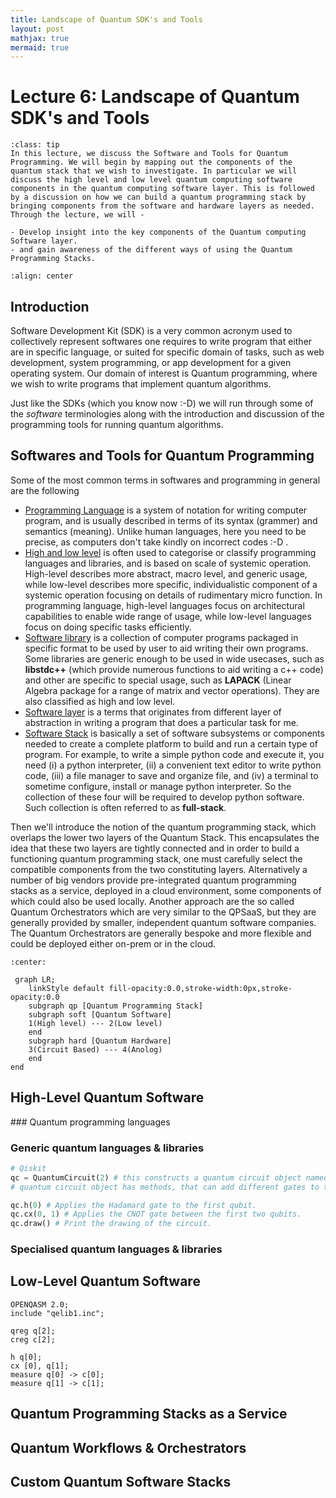 ```yaml
---
title: Landscape of Quantum SDK's and Tools
layout: post
mathjax: true
mermaid: true
---
```

# Lecture 6: Landscape of Quantum SDK's and Tools


```{admonition} Learning Outcome
:class: tip
In this lecture, we discuss the Software and Tools for Quantum Programming. We will begin by mapping out the components of the quantum stack that we wish to investigate. In particular we will discuss the high level and low level quantum computing software components in the quantum computing software layer. This is followed by a discussion on how we can build a quantum programming stack by bringing components from the software and hardware layers as needed.​ Through the lecture, we will - 

- Develop insight into the key components of the Quantum computing Software layer.
- and gain awareness of the different ways of using the Quantum Programming Stacks.​
```

```{image} ../prep/images/quant.png
:align: center
```

## Introduction
Software Development Kit (SDK) is a very common acronym used to collectively represent softwares one requires to write program that either are in specific language, or suited for specific domain of tasks, such as web development, system programming, or app development for a given operating system. Our domain of interest is Quantum programming, where we wish to write programs that implement quantum algorithms.

Just like the SDKs (which you know now :-D) we will run through some of the *software* terminologies along with the introduction and discussion of the programming tools for running quantum algorithms.


## Softwares and Tools for Quantum Programming

Some of the most common terms in softwares and programming in general are the following
- [Programming Language](https://en.wikipedia.org/wiki/Programming_language) is a system of notation for writing computer program, and is usually described in terms of its syntax (grammer) and semantics (meaning). Unlike human languages, here you need to be precise, as computers don't take kindly on incorrect codes :-D .
- [High and low level](https://en.wikipedia.org/wiki/High-_and_low-level) is often used to categorise or classify programming languages and libraries, and is based on scale of systemic operation. High-level describes more abstract, macro level, and generic usage, while low-level describes more specific, individualistic component of a systemic operation focusing on details of rudimentary micro function. In programming language, high-level languages focus on architectural capabilities to enable wide range of usage, while low-level languages focus on doing specific tasks efficiently.
- [Software library](https://en.wikipedia.org/wiki/Library_(computing)) is a collection of computer programs packaged in specific format to be used by user to aid writing their own programs. Some libraries are generic enough to be used in wide usecases, such as **libstdc++** (which provide numerous functions to aid writing a c++ code) and other are specific to special usage, such as **LAPACK** (Linear Algebra package for a range of matrix and vector operations). They are also classified as high and low level.
- [Software layer](https://en.wikipedia.org/wiki/Abstraction_layer) is a terms that originates from different layer of abstraction in writing a program that does a particular task for me.
- [Software Stack](https://en.wikipedia.org/wiki/Solution_stack) is basically a set of software subsystems or components needed to create a complete platform to build and run a certain type of program. For example, to write a simple python code and execute it, you need (i) a python interpreter, (ii) a convenient text editor to write python code, (iii) a file manager to save and organize file, and (iv) a terminal to sometime configure, install or manage python interpreter. So the collection of these four will be required to develop python software. Such collection is often referred to as **full-stack**.

Then we'll introduce the notion of the quantum programming stack, which overlaps the lower two layers of the Quantum Stack. This encapsulates the idea that these two layers are tightly connected and in order to build a functioning quantum programming stack, one must carefully select the compatible components from the two constituting layers. Alternatively a number of big vendors provide pre-integrated quantum programming stacks as a service, deployed in a cloud environment, some components of which could also be used locally. Another approach are the so called Quantum Orchestrators which are very similar to the QPSaaS, but they are generally provided by smaller, independent quantum software companies. The Quantum Orchestrators are generally bespoke and more flexible and could be deployed either on-prem or in the cloud. ​

```{mermaid}
:center:

 graph LR;
    linkStyle default fill-opacity:0.0,stroke-width:0px,stroke-opacity:0.0
    subgraph qp [Quantum Programming Stack]
    subgraph soft [Quantum Software]
    1(High level) --- 2(Low level)
    end
    subgraph hard [Quantum Hardware]
    3(Circuit Based) --- 4(Anolog)   
    end
end
```

## High-Level Quantum Software

### Quantum programming languages

### Generic quantum languages & libraries

```python
# Qiskit
qc = QuantumCircuit(2) # this constructs a quantum circuit object named qc.
# quantum circuit object has methods, that can add different gates to the circuit.

qc.h(0) # Applies the Hadamard gate to the first qubit.
qc.cx(0, 1) # Applies the CNOT gate between the first two qubits.
qc.draw() # Print the drawing of the circuit.
```


### Specialised quantum languages & libraries

## Low-Level Quantum Software

```openqasm
OPENQASM 2.0;
include "qelib1.inc";

qreg q[2];
creg c[2];

h q[0];
cx [0], q[1];
measure q[0] -> c[0];
measure q[1] -> c[1];
```

## Quantum Programming Stacks as a Service

## Quantum Workflows & Orchestrators

## Custom Quantum Software Stacks

